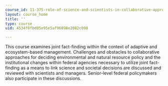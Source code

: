 ```yaml
---
course_id: 11-375-role-of-science-and-scientists-in-collaborative-approaches-to-environmental-policymaking-spring-2006
layout: course_home
title: ''
type: course
uid: 4534f0fbd05e95e5af96898e2082c098

---
```

This course examines joint fact-finding within the context of adaptive and ecosystem-based management. Challenges and obstacles to collaborative approaches for deciding environmental and natural resource policy and the institutional changes within federal agencies necessary to utilize joint fact-finding as a means to link science and societal decisions are discussed and reviewed with scientists and managers. Senior-level federal policymakers also participate in these discussions.
